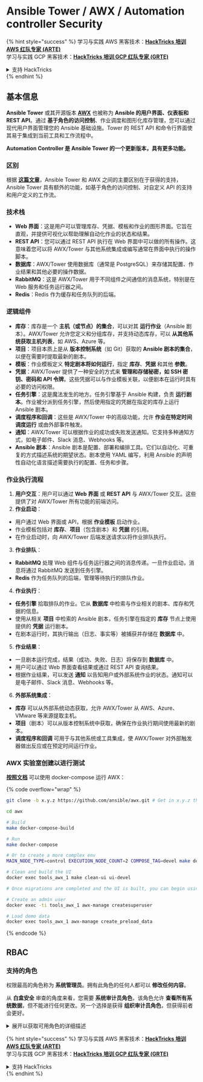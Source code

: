 # Ansible Tower / AWX / Automation controller Security

{% hint style="success" %}
学习与实践 AWS 黑客技术：<img src="../.gitbook/assets/image (1) (1) (1).png" alt="" data-size="line">[**HackTricks 培训 AWS 红队专家 (ARTE)**](https://training.hacktricks.xyz/courses/arte)<img src="../.gitbook/assets/image (1) (1) (1).png" alt="" data-size="line">\
学习与实践 GCP 黑客技术：<img src="../.gitbook/assets/image (2).png" alt="" data-size="line">[**HackTricks 培训 GCP 红队专家 (GRTE)**<img src="../.gitbook/assets/image (2).png" alt="" data-size="line">](https://training.hacktricks.xyz/courses/grte)

<details>

<summary>支持 HackTricks</summary>

* 查看 [**订阅计划**](https://github.com/sponsors/carlospolop)!
* **加入** 💬 [**Discord 群组**](https://discord.gg/hRep4RUj7f) 或 [**Telegram 群组**](https://t.me/peass) 或 **关注** 我们的 **Twitter** 🐦 [**@hacktricks\_live**](https://twitter.com/hacktricks_live)**.**
* **通过向** [**HackTricks**](https://github.com/carlospolop/hacktricks) 和 [**HackTricks Cloud**](https://github.com/carlospolop/hacktricks-cloud) GitHub 仓库提交 PR 分享黑客技巧。

</details>
{% endhint %}

## 基本信息

**Ansible Tower** 或其开源版本 [**AWX**](https://github.com/ansible/awx) 也被称为 **Ansible 的用户界面、仪表板和 REST API**。通过 **基于角色的访问控制**、作业调度和图形化库存管理，您可以通过现代用户界面管理您的 Ansible 基础设施。Tower 的 REST API 和命令行界面使其易于集成到当前工具和工作流程中。

**Automation Controller 是 Ansible Tower 的一个更新版本，具有更多功能。**

### 区别

根据 [**这篇文章**](https://blog.devops.dev/ansible-tower-vs-awx-under-the-hood-65cfec78db00)，Ansible Tower 和 AWX 之间的主要区别在于获得的支持，Ansible Tower 具有额外的功能，如基于角色的访问控制、对自定义 API 的支持和用户定义的工作流。

### 技术栈

* **Web 界面**：这是用户可以管理库存、凭据、模板和作业的图形界面。它旨在直观，并提供可视化以帮助理解自动化作业的状态和结果。
* **REST API**：您可以通过 REST API 执行在 Web 界面中可以做的所有操作。这意味着您可以将 AWX/Tower 与其他系统集成或编写通常在界面中执行的操作脚本。
* **数据库**：AWX/Tower 使用数据库（通常是 PostgreSQL）来存储其配置、作业结果和其他必要的操作数据。
* **RabbitMQ**：这是 AWX/Tower 用于不同组件之间通信的消息系统，特别是在 Web 服务和任务运行器之间。
* **Redis**：Redis 作为缓存和任务队列的后端。

### 逻辑组件

* **库存**：库存是一个 **主机（或节点）的集合**，可以对其 **运行作业**（Ansible 剧本）。AWX/Tower 允许您定义和分组库存，并支持动态库存，可以 **从其他系统获取主机列表**，如 AWS、Azure 等。
* **项目**：项目本质上是从 **版本控制系统**（如 Git）获取的 **Ansible 剧本的集合**，以便在需要时提取最新的剧本。
* **模板**：作业模板定义 **特定剧本将如何运行**，指定 **库存**、**凭据** 和其他 **参数**。
* **凭据**：AWX/Tower 提供了一种安全的方式来 **管理和存储秘密，如 SSH 密钥、密码和 API 令牌**。这些凭据可以与作业模板关联，以便剧本在运行时具有必要的访问权限。
* **任务引擎**：这是魔法发生的地方。任务引擎基于 Ansible 构建，负责 **运行剧本**。作业被分派到任务引擎，然后使用指定的凭据在指定的库存上运行 Ansible 剧本。
* **调度程序和回调**：这些是 AWX/Tower 中的高级功能，允许 **作业在特定时间调度运行** 或由外部事件触发。
* **通知**：AWX/Tower 可以根据作业的成功或失败发送通知。它支持多种通知方式，如电子邮件、Slack 消息、Webhooks 等。
* **Ansible 剧本**：Ansible 剧本是配置、部署和编排工具。它们以自动化、可重复的方式描述系统的期望状态。剧本使用 YAML 编写，利用 Ansible 的声明性自动化语言描述需要执行的配置、任务和步骤。

### 作业执行流程

1. **用户交互**：用户可以通过 **Web 界面** 或 **REST API** 与 AWX/Tower 交互。这些提供了对 AWX/Tower 所有功能的前端访问。
2. **作业启动**：
* 用户通过 Web 界面或 API，根据 **作业模板** 启动作业。
* 作业模板包括对 **库存**、**项目**（包含剧本）和 **凭据** 的引用。
* 在作业启动时，向 AWX/Tower 后端发送请求以将作业排队执行。
3. **作业排队**：
* **RabbitMQ** 处理 Web 组件与任务运行器之间的消息传递。一旦作业启动，消息将通过 RabbitMQ 发送到任务引擎。
* **Redis** 作为任务队列的后端，管理等待执行的排队作业。
4. **作业执行**：
* **任务引擎** 拾取排队的作业。它从 **数据库** 中检索与作业相关的剧本、库存和凭据的信息。
* 使用从相关 **项目** 中检索的 Ansible 剧本，任务引擎在指定的 **库存** 节点上使用提供的 **凭据** 运行剧本。
* 在剧本运行时，其执行输出（日志、事实等）被捕获并存储在 **数据库** 中。
5. **作业结果**：
* 一旦剧本运行完成，结果（成功、失败、日志）将保存到 **数据库** 中。
* 用户可以通过 Web 界面查看结果或通过 REST API 查询结果。
* 根据作业结果，可以发送 **通知** 以告知用户或外部系统作业的状态。通知可以是电子邮件、Slack 消息、Webhooks 等。
6. **外部系统集成**：
* **库存** 可以从外部系统动态获取，允许 AWX/Tower 从 AWS、Azure、VMware 等来源提取主机。
* **项目**（剧本）可以从版本控制系统中获取，确保在作业执行期间使用最新的剧本。
* **调度程序和回调** 可用于与其他系统或工具集成，使 AWX/Tower 对外部触发器做出反应或在预定时间运行作业。

### AWX 实验室创建以进行测试

[**按照文档**](https://github.com/ansible/awx/blob/devel/tools/docker-compose/README.md) 可以使用 docker-compose 运行 AWX：

{% code overflow="wrap" %}
```bash
git clone -b x.y.z https://github.com/ansible/awx.git # Get in x.y.z the latest release version

cd awx

# Build
make docker-compose-build

# Run
make docker-compose

# Or to create a more complex env
MAIN_NODE_TYPE=control EXECUTION_NODE_COUNT=2 COMPOSE_TAG=devel make docker-compose

# Clean and build the UI
docker exec tools_awx_1 make clean-ui ui-devel

# Once migrations are completed and the UI is built, you can begin using AWX. The UI can be reached in your browser at https://localhost:8043/#/home, and the API can be found at https://localhost:8043/api/v2.

# Create an admin user
docker exec -ti tools_awx_1 awx-manage createsuperuser

# Load demo data
docker exec tools_awx_1 awx-manage create_preload_data
```
{% endcode %}

## RBAC

### 支持的角色

权限最高的角色称为 **系统管理员**。拥有此角色的任何人都可以 **修改任何内容**。

从 **白盒安全** 审查的角度来看，您需要 **系统审计员角色**，该角色允许 **查看所有系统数据**，但不能进行任何更改。另一个选择是获得 **组织审计员角色**，但获得前者会更好。

<details>

<summary>展开以获取可用角色的详细描述</summary>

1. **系统管理员**：
* 这是超级用户角色，具有访问和修改系统中任何资源的权限。
* 他们可以管理所有组织、团队、项目、库存、作业模板等。
2. **系统审计员**：
* 拥有此角色的用户可以查看所有系统数据，但不能进行任何更改。
* 此角色旨在用于合规性和监督。
3. **组织角色**：
* **管理员**：对组织资源的完全控制。
* **审计员**：对组织资源的只读访问。
* **成员**：在组织中的基本成员，没有任何特定权限。
* **执行**：可以在组织内运行作业模板。
* **读取**：可以查看组织的资源。
4. **项目角色**：
* **管理员**：可以管理和修改项目。
* **使用**：可以在作业模板中使用项目。
* **更新**：可以使用 SCM（源代码管理）更新项目。
5. **库存角色**：
* **管理员**：可以管理和修改库存。
* **临时**：可以在库存上运行临时命令。
* **更新**：可以更新库存源。
* **使用**：可以在作业模板中使用库存。
* **读取**：只读访问。
6. **作业模板角色**：
* **管理员**：可以管理和修改作业模板。
* **执行**：可以运行作业。
* **读取**：只读访问。
7. **凭据角色**：
* **管理员**：可以管理和修改凭据。
* **使用**：可以在作业模板或其他相关资源中使用凭据。
* **读取**：只读访问。
8. **团队角色**：
* **成员**：团队的一部分，但没有任何特定权限。
* **管理员**：可以管理团队成员和相关资源。
9. **工作流角色**：
* **管理员**：可以管理和修改工作流。
* **执行**：可以运行工作流。
* **读取**：只读访问。

</details>

{% hint style="success" %}
学习与实践 AWS 黑客技术：<img src="../.gitbook/assets/image (1) (1) (1).png" alt="" data-size="line">[**HackTricks 培训 AWS 红队专家 (ARTE)**](https://training.hacktricks.xyz/courses/arte)<img src="../.gitbook/assets/image (1) (1) (1).png" alt="" data-size="line">\
学习与实践 GCP 黑客技术：<img src="../.gitbook/assets/image (2).png" alt="" data-size="line">[**HackTricks 培训 GCP 红队专家 (GRTE)**<img src="../.gitbook/assets/image (2).png" alt="" data-size="line">](https://training.hacktricks.xyz/courses/grte)

<details>

<summary>支持 HackTricks</summary>

* 查看 [**订阅计划**](https://github.com/sponsors/carlospolop)!
* **加入** 💬 [**Discord 群组**](https://discord.gg/hRep4RUj7f) 或 [**Telegram 群组**](https://t.me/peass) 或 **在 Twitter 上关注** 🐦 [**@hacktricks\_live**](https://twitter.com/hacktricks_live)**.**
* **通过向** [**HackTricks**](https://github.com/carlospolop/hacktricks) 和 [**HackTricks Cloud**](https://github.com/carlospolop/hacktricks-cloud) GitHub 仓库提交 PR 来分享黑客技巧。

</details>
{% endhint %}

